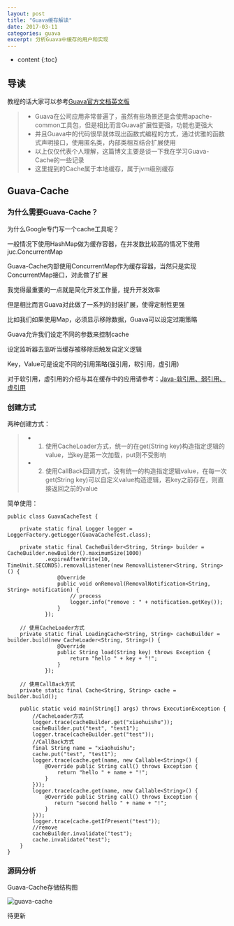 ```yaml
---
layout: post
title: "Guava缓存解读"
date: 2017-03-11
categories: guava
excerpt: 分析Guava中缓存的用户和实现
---
```


* content
{:toc}

## 导读 

教程的话大家可以参考[Guava官方文档英文版](http://dymdmy2120.github.io/static/book-list/guava.pdf)

> * Guava在公司应用非常普遍了，虽然有些场景还是会使用apache-common工具包，但是相比而言Guava扩展性更强，功能也更强大
> * 并且Guava中的代码很早就体现出函数式编程的方式，通过优雅的函数式声明接口，使用匿名类，内部类相互结合扩展使用
> * 以上仅仅代表个人理解，这篇博文主要是谈一下我在学习Guava-Cache的一些记录
> * 这里提到的Cache属于本地缓存，属于jvm级别缓存

## Guava-Cache

### 为什么需要Guava-Cache？

为什么Google专门写一个cache工具呢？

一般情况下使用HashMap做为缓存容器，在并发数比较高的情况下使用juc.ConcurrentMap

Guava-Cache内部使用ConcurrentMap作为缓存容器，当然只是实现ConcurrentMap接口，对此做了扩展

我觉得最重要的一点就是简化开发工作量，提升开发效率

但是相比而言Guava对此做了一系列的封装扩展，使得定制性更强

比如我们如果使用Map，必须显示移除数据，Guava可以设定过期策略

Guava允许我们设定不同的参数来控制cache

设定监听器去监听当缓存被移除后触发自定义逻辑

Key，Value可是设定不同的引用策略(强引用，软引用，虚引用)

对于软引用，虚引用的介绍与其在缓存中的应用请参考：[Java-软引用、弱引用、虚引用](http://www.cnblogs.com/blogoflee/archive/2012/03/22/2411124.html)

### 创建方式

两种创建方式：

> * 1. 使用CacheLoader方式，统一的在get(String key)构造指定逻辑的value，当key是第一次加载，put则不受影响
> * 2. 使用CallBack回调方式，没有统一的构造指定逻辑value，在每一次get(String key)可以自定义value构造逻辑，若key之前存在，则直接返回之前的value

简单使用：


    public class GuavaCacheTest {
    
        private static final Logger logger = LoggerFactory.getLogger(GuavaCacheTest.class);
    
        private static final CacheBuilder<String, String> builder = CacheBuilder.newBuilder().maximumSize(1000)
                .expireAfterWrite(10, TimeUnit.SECONDS).removalListener(new RemovalListener<String, String>() {
                    @Override
                    public void onRemoval(RemovalNotification<String, String> notification) {
                        // process
                        logger.info("remove : " + notification.getKey());
                    }
                });

        // 使用CacheLoader方式
        private static final LoadingCache<String, String> cacheBuilder = builder.build(new CacheLoader<String, String>() {
                    @Override
                    public String load(String key) throws Exception {
                        return "hello " + key + "!";
                    }
                });
    
        // 使用CallBack方式
        private static final Cache<String, String> cache = builder.build();

        public static void main(String[] args) throws ExecutionException {
            //CacheLoader方式
            logger.trace(cacheBuilder.get("xiaohuishu"));
            cacheBuilder.put("test", "test1");
            logger.trace(cacheBuilder.get("test"));
            //CallBack方式
            final String name = "xiaohuishu";
            cache.put("test", "test1");
            logger.trace(cache.get(name, new Callable<String>() {
                @Override public String call() throws Exception {
                    return "hello " + name + "!";
                }
            }));
            logger.trace(cache.get(name, new Callable<String>() {
                @Override public String call() throws Exception {
                   return "second hello " + name + "!";
                }
            }));
            logger.trace(cache.getIfPresent("test"));
            //remove
            cacheBuilder.invalidate("test");
            cache.invalidate("test");
        }
    }

### 源码分析

Guava-Cache存储结构图

![guava-cache](http://xiaohuishu.net/static/post_image/guava-cache.png)

待更新
